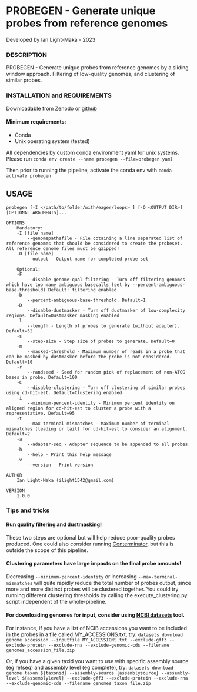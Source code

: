 # PROBEGEN - Generate unique probes from reference genomes
Developed by Ian Light-Maka - 2023

### DESCRIPTION
PROBEGEN - Generate unique probes from reference genomes by a sliding window approach. Filtering of low-quality genomes, and clustering of similar probes.

### INSTALLATION and REQUIREMENTS
Downloadable from Zenodo or [github](https://github.com/ilight1542/probegen) 
#### Minimum requirements:
- Conda
- Unix operating system (tested)
  
All dependencies by custom conda environment yaml for unix systems. Please run `conda env create --name probegen --file=probegen.yaml`

Then prior to running the pipeline, activate the conda env with `conda activate probegen`

## USAGE
    probegen [-I </path/to/folder/with/eager/loops> ] [-O <OUTPUT DIR>] [OPTIONAL ARGUMENTS]...

    OPTIONS
        Mandatory:
        -I [file name]
            --genomepathsfile - File cotaining a line separated list of reference genomes that should be considered to create the probeset. All reference genome files must be gzipped!
        -O [file name]
            --output - Output name for completed probe set

        Optional:
        -F
            --disable-genome-qual-filtering - Turn off filtering genomes which have too many ambiguous basecalls (set by --percent-ambiguous-base-threshold) Default: filtering enabled
        -b
            --percent-ambiguous-base-threshold. Default=1
        -D
            --disable-dustmasker - Turn off dustmasker of low-complexity regions. Default=Dustmasker masking enabled
        -l
            --length - Length of probes to generate (without adapter). Default=52
        -s
            --step-size - Step size of probes to generate. Default=0
        -m
            --masked-threshold - Maximum number of reads in a probe that can be masked by dustmasker before the probe is not considered. Default=10
        -r
            --randseed - Seed for random pick of replacement of non-ATCG bases in probe. Default=100
        -C
            --disable-clustering - Turn off clustering of similar probes using cd-hit-est. Default=Clustering enabled
        -i
            --minimum-percent-identity - Minimum percent identity on aligned region for cd-hit-est to cluster a probe with a representative. Default=95
        -t
            --max-terminal-mismatches - Maximum number of terminal mismatches (leading or tail) for cd-hit-est to consider an alignment. Default=2
        -a
            --adapter-seq - Adapter sequence to be appended to all probes.
        -h     
            --help - Print this help message
        -v      
            --version - Print version

    AUTHOR
        Ian Light-Maka (ilight1542@gmail.com)

    VERSION
        1.0.0

### Tips and tricks
#### Run quality filtering and dustmasking! 
These two steps are optional but will help reduce poor-quality probes produced. One could also consider running [Conterminator](https://github.com/steineggerlab/conterminator), but this is outside the scope of this pipeline.

#### Clustering parameters have large impacts on the final probe amounts!
Decreasing `--minimum-percent-identity` or increasing `--max-terminal-mismatches` will quite rapidly reduce the total number of probes output, since more and more distinct probes will be clustered together. You could try running different clustering thresholds by calling the execute_clustering.py script independent of the whole-pipeline.

#### For downloading genomes for input, consider using [NCBI datasets](https://www.ncbi.nlm.nih.gov/datasets/docs/v2/download-and-install/) tool.

For instance, if you have a list of NCIB accessions you want to be included in the probes in a file called MY_ACCESSIONS.txt, try:
`datasets download genome accession --inputfile MY_ACCESSIONS.txt --exclude-gff3 --exclude-protein --exclude-rna --exclude-genomic-cds --filename genomes_accession_file.zip`

Or, if you have a given taxid you want to use with specific assembly source (eg refseq) and assembly level (eg complete), try: `datasets download genome taxon ${taxonid} --assembly-source {assemblysource} --assembly-level ${assemblylevel} --exclude-gff3 --exclude-protein --exclude-rna --exclude-genomic-cds --filename genomes_taxon_file.zip`